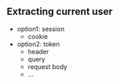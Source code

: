 ## Extracting current user

- option1: session 
   - cookie
- option2: token
   - header
   - query
   - request body
   - ...
